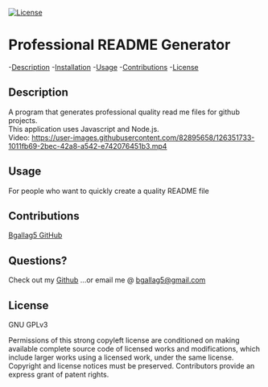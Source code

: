  [![License](https://img.shields.io/badge/License-GPLv3-blue.svg)](https://www.gnu.org/licenses/gpl-3.0.html)


 # Professional README Generator

  -[Description](#description)
  -[Installation](#installation)
  -[Usage](#usage)
  -[Contributions](#contributions)
  -[License](#license)

  ## Description  
  A program that generates professional quality read me files for github projects.    
  This application uses Javascript and Node.js.   
  Video: https://user-images.githubusercontent.com/82895658/126351733-1011fb69-2bec-42a8-a542-e742076451b3.mp4


  ## Usage 
  For people who want to quickly create a quality README file

  ## Contributions
  [Bgallag5 GitHub](https://github.com/Bgallag5)

  ## Questions?
  Check out my [Github](https://github.com/Bgallag5)
  ...or email me @ bgallag5@gmail.com

  ## License  
  GNU GPLv3
  
  Permissions of this strong copyleft license are conditioned on making available complete source code of licensed works and modifications, which include larger works using a licensed work, under the same license. Copyright and license notices must be preserved. Contributors provide an express grant of patent rights.
